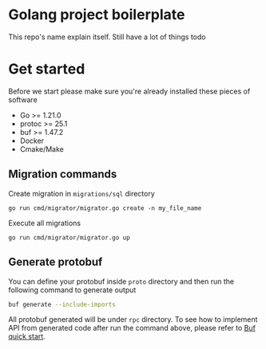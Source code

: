 # Golang project boilerplate
This repo's name explain itself. Still have a lot of things todo

# Get started
Before we start please make sure you're already installed these pieces of software
- Go >= 1.21.0
- protoc >= 25.1
- buf >= 1.47.2
- Docker
- Cmake/Make

## Migration commands
Create migration in `migrations/sql` directory
```
go run cmd/migrator/migrator.go create -n my_file_name
```
Execute all migrations
```
go run cmd/migrator/migrator.go up
```

## Generate protobuf
You can define your protobuf inside `proto` directory and then run the following command to generate output
```bash
buf generate --include-imports
```
All protobuf generated will be under `rpc` directory. To see how to implement API from generated code after run the command above, please refer to [Buf quick start](https://buf.build/docs/cli/quickstart/).
